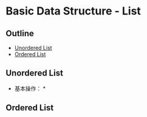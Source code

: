 # Basic Data Structure - List

## Outline

* [Unordered List](#unordered-list)
* [Ordered List](#ordered-list)

## Unordered List

* 基本操作：
    * 

## Ordered List